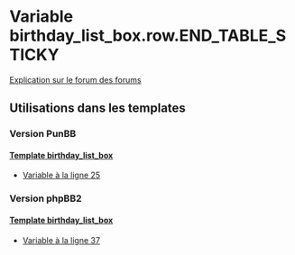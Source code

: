 # Variable birthday_list_box.row.END_TABLE_STICKY
[Explication sur le forum des forums](http://forum.forumactif.com/t294113-listing-des-variables#birthday_list_box.row.END_TABLE_STICKY)

## Utilisations dans les templates

### Version PunBB

#### [Template birthday_list_box](punbb/birthday_list_box.md)
* [Variable à la ligne 25](../punbb/birthday_list_box.tpl#L25)

### Version phpBB2

#### [Template birthday_list_box](subsilver/birthday_list_box.md)
* [Variable à la ligne 37](../subsilver/birthday_list_box.tpl#L37)